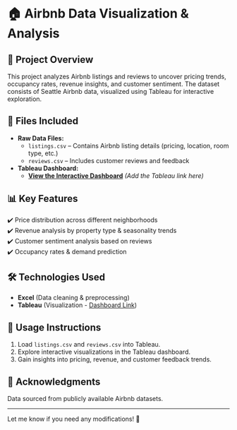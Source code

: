 # 🏠 Airbnb Data Visualization & Analysis  

## 📌 Project Overview  
This project analyzes Airbnb listings and reviews to uncover pricing trends, occupancy rates, revenue insights, and customer sentiment. The dataset consists of Seattle Airbnb data, visualized using Tableau for interactive exploration.  

## 📂 Files Included  
- **Raw Data Files:**  
  - `listings.csv` – Contains Airbnb listing details (pricing, location, room type, etc.)  
  - `reviews.csv` – Includes customer reviews and feedback  
- **Tableau Dashboard:**  
  - **[View the Interactive Dashboard](#)** *(Add the Tableau link here)*  

## 📊 Key Features  
✔️ Price distribution across different neighborhoods  
✔️ Revenue analysis by property type & seasonality trends  
✔️ Customer sentiment analysis based on reviews  
✔️ Occupancy rates & demand prediction  

## 🛠️ Technologies Used  
- **Excel** (Data cleaning & preprocessing)  
- **Tableau** (Visualization - [Dashboard Link](https://public.tableau.com/app/profile/birva.dave/viz/AirBnBProject_16867279460930/Dashboard1))   

## 🚀 Usage Instructions  
1. Load `listings.csv` and `reviews.csv` into Tableau.  
2. Explore interactive visualizations in the Tableau dashboard.  
3. Gain insights into pricing, revenue, and customer feedback trends.  

## 📢 Acknowledgments  
Data sourced from publicly available Airbnb datasets.  

---

Let me know if you need any modifications! 🚀  
